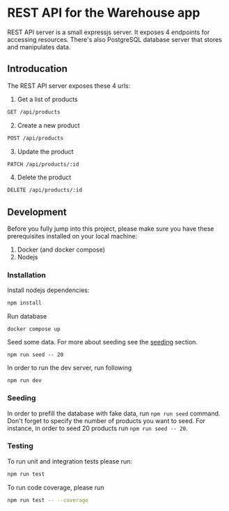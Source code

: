 # REST API for the Warehouse app

REST API server is a small expressjs server. It exposes 4 endpoints for accessing resources. There's also PostgreSQL database server that stores and manipulates data.

## Introducation

The REST API server exposes these 4 urls:

1. Get a list of products

```bash
GET /api/products
```

2. Create a new product

```bash
POST /api/products
```

3. Update the product

```bash
PATCH /api/products/:id
```

4. Delete the product

```bash
DELETE /api/products/:id
```

## Development

Before you fully jump into this project, please make sure you have these prerequisites installed on your local machine:

1. Docker (and docker compose)
2. Nodejs

### Installation

Install nodejs dependencies:

```bash
npm install
```

Run database

```
docker compose up
```

Seed some data. For more about seeding see the [seeding](#seeding) section.

```
npm run seed -- 20
```

In order to run the dev server, run following

```
npm run dev
```

### Seeding

In order to prefill the database with fake data, run `npm run seed` command. Don't forget to specify the number of products you want to seed. For instance, in order to seed 20 products run `npm run seed -- 20`.

### Testing

To run unit and integration tests please run:

```bash
npm run test
```

To run code coverage, please run

```bash
npm run test -- --coverage
```

